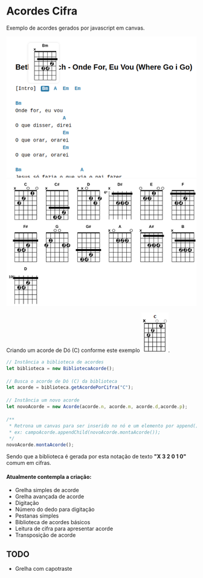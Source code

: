 # Acordes Cifra

Exemplo de acordes gerados por javascript em canvas.

![Exemplo de musica](captura2.png)
![Exemplo de acordes gerados](captura1.png)

Criando um acorde de Dó (C) conforme este exemplo ![exemplo c](exemplo-c.png).

```javascript
// Instância a biblioteca de acordes
let biblioteca = new BibliotecaAcorde();

// Busca o acorde de Dó (C) da biblioteca
let acorde = biblioteca.getAcordePorCifra("C");

// Instância um novo acorde
let novoAcorde = new Acorde(acorde.n, acorde.m, acorde.d,acorde.p);

/**
 * Retrona um canvas para ser inserido no nó e um elemento por append(),
 * ex: campoAcorde.appendChild(novoAcorde.montaAcorde());
 */
novoAcorde.montaAcorde();
```

Sendo que a biblioteca é gerada por esta notação de texto **"X 3 2 0 1 0"** comum em cifras.

#### Atualmente contempla a criação:

* Grelha simples de acorde
* Grelha avançada de acorde
* Digitação
* Número do dedo para digitação
* Pestanas simples
* Biblioteca de acordes básicos
* Leitura de cifra para apresentar acorde
* Transposição de acorde

## TODO

* Grelha com capotraste